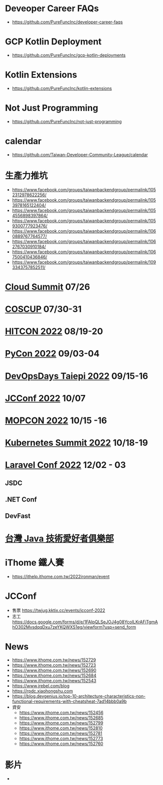 # Deveoper Career FAQs
* https://github.com/PureFuncInc/developer-career-faqs

# GCP Kotlin Deployment
* https://github.com/PureFuncInc/gcp-kotlin-deployments

# Kotlin Extensions
* https://github.com/PureFuncInc/kotlin-extensions

# Not Just Programming
* https://github.com/PureFuncInc/not-just-programming

# calendar
* https://github.com/Taiwan-Developer-Community-League/calendar

# 生產力推坑
* https://www.facebook.com/groups/taiwanbackendgroup/permalink/1052312978622256/
* https://www.facebook.com/groups/taiwanbackendgroup/permalink/1053978165122404/
* https://www.facebook.com/groups/taiwanbackendgroup/permalink/1054556898397864/
* https://www.facebook.com/groups/taiwanbackendgroup/permalink/1059300777923476/
* https://www.facebook.com/groups/taiwanbackendgroup/permalink/1060889767764577/
* https://www.facebook.com/groups/taiwanbackendgroup/permalink/1062767030910184/
* https://www.facebook.com/groups/taiwanbackendgroup/permalink/1067500410436846/
* https://www.facebook.com/groups/taiwanbackendgroup/permalink/1093343757852511/

# [Cloud Summit](https://cloudsummit.ithome.com.tw/) 07/26
# [COSCUP](https://coscup.org/2022/zh-TW/) 07/30-31
# [HITCON 2022](https://hitcon.org/2022/) 08/19-20
# [PyCon 2022](https://tw.pycon.org/2022/zh-hant) 09/03-04
# [DevOpsDays Taiepi 2022](https://devopsdays.tw/) 09/15-16
# [JCConf 2022](https://jcconf.tw/2022) 10/07
# [MOPCON 2022](https://mopcon.org/2021/) 10/15 -16
# [Kubernetes Summit 2022](https://k8s.ithome.com.tw/) 10/18-19
# [Laravel Conf 2022](https://laravelconf.tw/) 12/02 - 03
## JSDC
## .NET Conf
## DevFast

# [台灣 Java 技術愛好者俱樂部](https://www.facebook.com/groups/2614873561976554)

# iThome 鐵人賽
* https://ithelp.ithome.com.tw/2022ironman/event

# JCConf
* 售票 https://twjug.kktix.cc/events/jcconf-2022
* 志工 https://docs.google.com/forms/d/e/1FAIpQLSeJOJ4g08YcoILKrAFiTgmAhO302MvsdqqDxu7zeYKQWXS1eg/viewform?usp=send_form

# News
* https://www.ithome.com.tw/news/152729
* https://www.ithome.com.tw/news/152723
* https://www.ithome.com.tw/news/152690
* https://www.ithome.com.tw/news/152684
* https://www.ithome.com.tw/news/152543
* https://www.jrebel.com/blog
* https://rpdc.xiaohongshu.com
* https://blog.devgenius.io/top-10-architecture-characteristics-non-functional-requirements-with-cheatsheat-7ad14bbb0a9b
* 資安
  * https://www.ithome.com.tw/news/152456 
  * https://www.ithome.com.tw/news/152685
  * https://www.ithome.com.tw/news/152799
  * https://www.ithome.com.tw/news/152810
  * https://www.ithome.com.tw/news/152781
  * https://www.ithome.com.tw/news/152773
  * https://www.ithome.com.tw/news/152760

# 影片
* 
